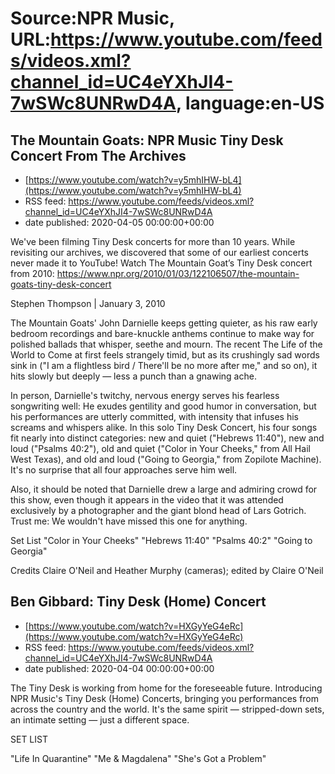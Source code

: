 # Source:NPR Music, URL:https://www.youtube.com/feeds/videos.xml?channel_id=UC4eYXhJI4-7wSWc8UNRwD4A, language:en-US

## The Mountain Goats: NPR Music Tiny Desk Concert From The Archives
 - [https://www.youtube.com/watch?v=y5mhIHW-bL4](https://www.youtube.com/watch?v=y5mhIHW-bL4)
 - RSS feed: https://www.youtube.com/feeds/videos.xml?channel_id=UC4eYXhJI4-7wSWc8UNRwD4A
 - date published: 2020-04-05 00:00:00+00:00

We've been filming Tiny Desk concerts for more than 10 years. While revisiting our archives, we discovered that some of our earliest concerts never made it to YouTube! 
Watch The Mountain Goat’s Tiny Desk concert from 2010: https://www.npr.org/2010/01/03/122106507/the-mountain-goats-tiny-desk-concert

Stephen Thompson | January 3, 2010

The Mountain Goats' John Darnielle keeps getting quieter, as his raw early bedroom recordings and bare-knuckle anthems continue to make way for polished ballads that whisper, seethe and mourn. The recent The Life of the World to Come at first feels strangely timid, but as its crushingly sad words sink in ("I am a flightless bird / There'll be no more after me," and so on), it hits slowly but deeply — less a punch than a gnawing ache.

In person, Darnielle's twitchy, nervous energy serves his fearless songwriting well: He exudes gentility and good humor in conversation, but his performances are utterly committed, with intensity that infuses his screams and whispers alike. In this solo Tiny Desk Concert, his four songs fit nearly into distinct categories: new and quiet ("Hebrews 11:40"), new and loud ("Psalms 40:2"), old and quiet ("Color in Your Cheeks," from All Hail West Texas), and old and loud ("Going to Georgia," from Zopilote Machine). It's no surprise that all four approaches serve him well.

Also, it should be noted that Darnielle drew a large and admiring crowd for this show, even though it appears in the video that it was attended exclusively by a photographer and the giant blond head of Lars Gotrich. Trust me: We wouldn't have missed this one for anything.

Set List
"Color in Your Cheeks"
"Hebrews 11:40"
"Psalms 40:2"
"Going to Georgia"

Credits
Claire O'Neil and Heather Murphy (cameras); edited by Claire O'Neil

## Ben Gibbard: Tiny Desk (Home) Concert
 - [https://www.youtube.com/watch?v=HXGyYeG4eRc](https://www.youtube.com/watch?v=HXGyYeG4eRc)
 - RSS feed: https://www.youtube.com/feeds/videos.xml?channel_id=UC4eYXhJI4-7wSWc8UNRwD4A
 - date published: 2020-04-04 00:00:00+00:00

The Tiny Desk is working from home for the foreseeable future. Introducing NPR Music's Tiny Desk (Home) Concerts, bringing you performances from across the country and the world. It's the same spirit — stripped-down sets, an intimate setting — just a different space.



SET LIST

"Life In Quarantine"
"Me & Magdalena"
"She's Got a Problem"

